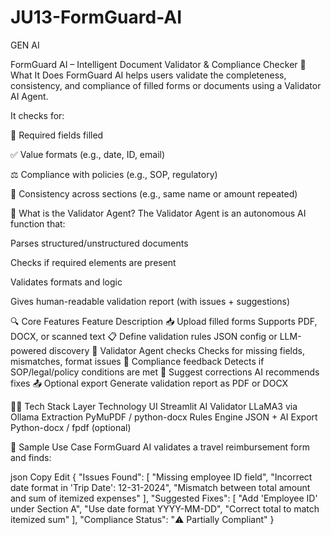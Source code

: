# JU13-FormGuard-AI
GEN AI

 FormGuard AI – Intelligent Document Validator & Compliance Checker
📌 What It Does
FormGuard AI helps users validate the completeness, consistency, and compliance of filled forms or documents using a Validator AI Agent.

It checks for:

🧾 Required fields filled

✅ Value formats (e.g., date, ID, email)

⚖️ Compliance with policies (e.g., SOP, regulatory)

📌 Consistency across sections (e.g., same name or amount repeated)

🧠 What is the Validator Agent?
The Validator Agent is an autonomous AI function that:

Parses structured/unstructured documents

Checks if required elements are present

Validates formats and logic

Gives human-readable validation report (with issues + suggestions)

🔍 Core Features
Feature	Description
📥 Upload filled forms	Supports PDF, DOCX, or scanned text
📋 Define validation rules	JSON config or LLM-powered discovery
🧠 Validator Agent checks	Checks for missing fields, mismatches, format issues
📌 Compliance feedback	Detects if SOP/legal/policy conditions are met
📑 Suggest corrections	AI recommends fixes
📤 Optional export	Generate validation report as PDF or DOCX

🧑‍💻 Tech Stack
Layer	Technology
UI	Streamlit
AI Validator	LLaMA3 via Ollama
Extraction	PyMuPDF / python-docx
Rules Engine	JSON + AI
Export	Python-docx / fpdf (optional)

📁 Sample Use Case
FormGuard AI validates a travel reimbursement form and finds:

json
Copy
Edit
{
  "Issues Found": [
    "Missing employee ID field",
    "Incorrect date format in 'Trip Date': 12-31-2024",
    "Mismatch between total amount and sum of itemized expenses"
  ],
  "Suggested Fixes": [
    "Add 'Employee ID' under Section A",
    "Use date format YYYY-MM-DD",
    "Correct total to match itemized sum"
  ],
  "Compliance Status": "⚠️ Partially Compliant"
}
